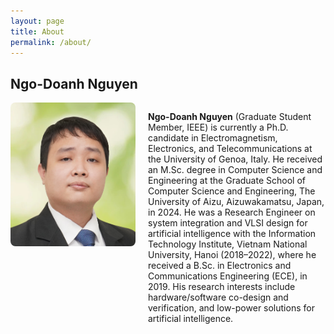 ```yaml
---
layout: page
title: About
permalink: /about/
---
```


## Ngo-Doanh Nguyen
<div style="display: flex; align-items: flex-start;">
  <img src="_images/author_doanh.jpg" alt="Ngo-Doanh Nguyen" style="width: 200px; margin-right: 20px; border-radius: 8px;">
  <p><strong>Ngo-Doanh Nguyen</strong> (Graduate Student Member, IEEE) is currently a Ph.D. candidate in Electromagnetism, Electronics, and Telecommunications at the University of Genoa, Italy. He received an M.Sc. degree in Computer Science and Engineering at the Graduate School of Computer Science and Engineering, The University of Aizu, Aizuwakamatsu, Japan, in 2024. He was a Research Engineer on system integration and VLSI design for artificial intelligence with the Information Technology Institute, Vietnam National University, Hanoi (2018–2022), where he received a B.Sc. in Electronics and Communications Engineering (ECE), in 2019. His research interests include hardware/software co-design and verification, and low-power solutions for artificial intelligence.</p>
</div>

